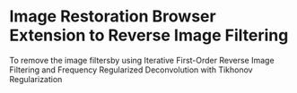 # Image Restoration Browser Extension to Reverse Image Filtering

To remove the image filters by using Iterative First-Order Reverse Image Filtering and Frequency Regularized Deconvolution with Tikhonov Regularization
 
